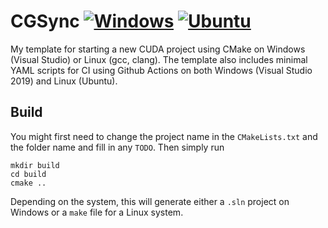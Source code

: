 # CGSync [![Windows](https://github.com/Ahdhn/cg_sync/actions/workflows/Windows.yml/badge.svg)](https://github.com/Ahdhn/cg_sync/actions/workflows/Windows.yml) [![Ubuntu](https://github.com/Ahdhn/cg_sync/actions/workflows/Ubuntu.yml/badge.svg)](https://github.com/Ahdhn/cg_sync/actions/workflows/Ubuntu.yml)

My template for starting a new CUDA project using CMake on Windows (Visual Studio) or Linux (gcc, clang). The template also includes minimal YAML scripts for CI using Github Actions on both Windows (Visual Studio 2019) and Linux (Ubuntu). 


## Build 
You might first need to change the project name in the `CMakeLists.txt` and the folder name and fill in any `TODO`. Then simply run 

```
mkdir build
cd build 
cmake ..
```

Depending on the system, this will generate either a `.sln` project on Windows or a `make` file for a Linux system. 
